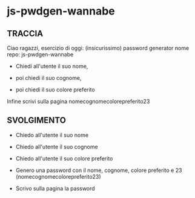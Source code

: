 # js-pwdgen-wannabe

## TRACCIA

Ciao ragazzi,
esercizio di oggi: (insicurissimo) password generator
nome repo: js-pwdgen-wannabe

- Chiedi all'utente il suo nome,

- poi chiedi il suo cognome,

- poi chiedi il suo colore preferito

Infine scrivi sulla pagina nomecognomecolorepreferito23

## SVOLGIMENTO

- Chiedo all'utente il suo nome

- Chiedo all'utente il suo cognome

- Chiedo all'utente il suo colore preferito

- Genero una password con il nome, cognome, colore preferito e 23 (nomecognomecolorepreferito23)

- Scrivo sulla pagina la password
